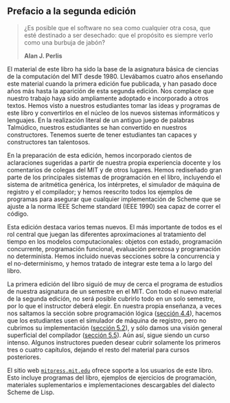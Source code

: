 ## Prefacio a la segunda edición

> ¿Es posible que el software no sea como cualquier otra cosa, que esté destinado a ser desechado: que el propósito es siempre verlo como una burbuja de jabón?
>
> **Alan J. Perlis**

El material de este libro ha sido la base de la asignatura básica de ciencias de la computación del MIT desde 1980. Llevábamos cuatro años enseñando este material cuando la primera edición fue publicada, y han pasado doce años más hasta la aparición de esta segunda edición. Nos complace que nuestro trabajo haya sido ampliamente adoptado e incorporado a otros textos. Hemos visto a nuestros estudiantes tomar las ideas y programas de este libro y convertirlos en el núcleo de los nuevos sistemas informáticos y lenguajes. En la realización literal de un antiguo juego de palabras Talmúdico, nuestros estudiantes se han convertido en nuestros constructores. Tenemos suerte de tener estudiantes tan capaces y constructores tan talentosos.

En la preparación de esta edición, hemos incorporado cientos de aclaraciones sugeridas a partir de nuestra propia experiencia docente y los comentarios de colegas del MIT y de otros lugares. Hemos rediseñado gran parte de los principales sistemas de programación en el libro, incluyendo el sistema de aritmética genérica, los intérpretes, el simulador de máquina de registro y el compilador; y hemos reescrito todos los ejemplos de programas para asegurar que cualquier implementación de Scheme que se ajuste a la norma IEEE Scheme standard (IEEE 1990) sea capaz de correr el código.

Esta edición destaca varios temas nuevos. El más importante de todos es el rol central que juegan las diferentes aproximaciones al tratamiento del tiempo en los modelos computacionales: objetos con estado, programación concurrente, programación funcional, evaluación perezosa y programación no determinista. Hemos incluido nuevas secciones sobre la concurrencia y el no-determinismo, y hemos tratado de integrar este tema a lo largo del libro.

La primera edición del libro siguió de muy de cerca el programa de estudios de nuestra asignatura de un semestre en el MIT. Con todo el nuevo material de la segunda edición, no será posible cubrirlo todo en un solo semestre, por lo que el instructor deberá elegir. En nuestra propia enseñanza, a veces nos saltamos la sección sobre programación lógica ([sección 4.4](./12-capitulo-4.md/#4.4-)), hacemos que los estudiantes usen el simulador de máquina de registro, pero no cubrimos su implementación ([sección 5.2](./13-capitulo-5.md/#5.2-)), y sólo damos una visión general superficial del compilador ([sección 5.5](./13-capitulo-5.md/#5.5-)). Aún así, sigue siendo un curso intenso. Algunos instructores pueden desear cubrir solamente los primeros tres o cuatro capítulos, dejando el resto del material para cursos posteriores.

El sitio web [`mitpress.mit.edu`](https://mitpress.mit.edu/sites/default/files/sicp/index.html) ofrece soporte a los usuarios de este libro. Esto incluye programas del libro, ejemplos de ejercicios de programación, materiales suplementarios e implementaciones descargables del dialecto Scheme de Lisp.
